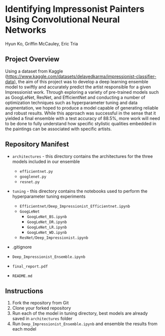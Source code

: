 # Identifying Impressonist Painters Using Convolutional Neural Networks
Hyun Ko, Griffin McCauley, Eric Tria

## Project Overview

Using a dataset from Kaggle (https://www.kaggle.com/datasets/delayedkarma/impressionist-classifier-data), the aim of this project was to develop a deep learning ensemble model to swiftly and accurately predict the artist responsible for a given Impressionist work. Through exploring a variety of pre-trained models such as GoogLeNet, ResNet, and EfficientNet and conducting a number of optimization techniques such as hyperparameter tuning and data augmentation, we hoped to produce a model capable of generating reliable and robust results. While this approach was successful in the sense that it yielded a final ensemble with a test accuracy of 88.5%, more work will need to be done to fully understand how specific stylistic qualities embedded in the paintings can be associated with specific artists.

## Repository Manifest

* `architectures`    - this directory contains the architectures for the three models included in our ensemble
    * `efficientnet.py`
    * `googlenet.py`
    * `resnet.py`
* `tuning`    - this directory contains the notebooks used to perform the hyperparameter tuning experiments
    * `Efficientnet/Deep_Impressionist_Efficientnet.ipynb`
    * `GoogLeNet`
        - `GoogLeNet_BS.ipynb`
        - `GoogLeNet_DR.ipynb`
        - `GoogLeNet_LR.ipynb`
        - `GoogLeNet_WD.ipynb`
    * `ResNet/Deep_Impressionist.ipynb`
    
* .gitignore
* `Deep_Impressionist_Ensemble.ipynb`
* `final_report.pdf`
* `README.md`

## Instructions
1. Fork the repository from Git
2. Clone your forked repository
3. Run each of the model in tuning directory, best models are already saved in `architectures` folder
4. Run `Deep_Impressionist_Ensemble.ipynb` and ensemble the results from each model 

